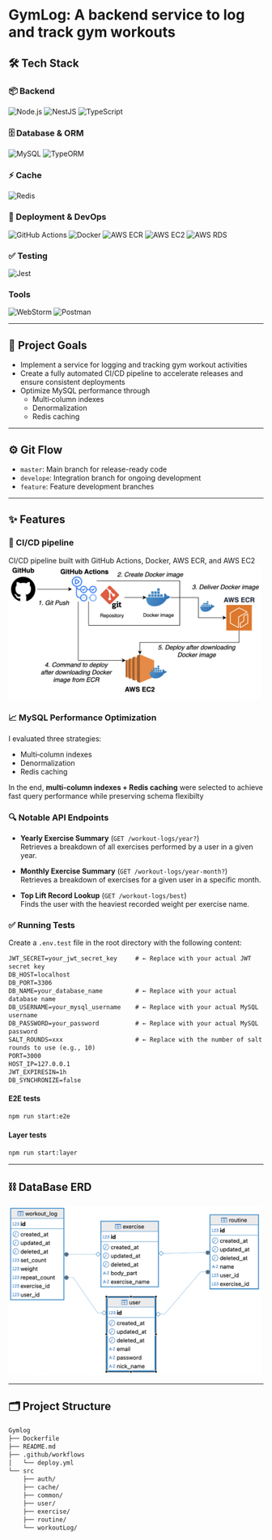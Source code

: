 # GymLog: A backend service to log and track gym workouts

## 🛠️ Tech Stack
### 📦 Backend
![Node.js](https://img.shields.io/badge/Node.js-v23.6.1-339933?logo=node.js&logoColor=white)
![NestJS](https://img.shields.io/badge/NestJS-used-E0234E?logo=nestjs&logoColor=white)
![TypeScript](https://img.shields.io/badge/TypeScript-used-3178C6?logo=typescript&logoColor=white)

### 🗄️ Database & ORM  
![MySQL](https://img.shields.io/badge/MySQL-v8.4.2-4479A1?logo=mysql&logoColor=white)
![TypeORM](https://img.shields.io/badge/TypeORM-integrated-FF6C37?logo=typeorm&logoColor=white)

### ⚡ Cache  
![Redis](https://img.shields.io/badge/Redis-used-DC382D?logo=redis&logoColor=white)

### 🚀 Deployment & DevOps  
![GitHub Actions](https://img.shields.io/badge/GitHub_Actions-enabled-2088FF?logo=githubactions&logoColor=white)
![Docker](https://img.shields.io/badge/Docker-used-2496ED?logo=docker&logoColor=white)
![AWS ECR](https://img.shields.io/badge/AWS_ECR-used-FF9900?logo=amazonaws&logoColor=white)
![AWS EC2](https://img.shields.io/badge/AWS_EC2-used-FF9900?logo=amazonaws&logoColor=white)
![AWS RDS](https://img.shields.io/badge/AWS_RDS-used-FF9900?logo=amazonaws&logoColor=white)

### ✅ Testing  
![Jest](https://img.shields.io/badge/Jest-integrated-C21325?logo=jest&logoColor=white)

### Tools  
![WebStorm](https://img.shields.io/badge/WebStorm-2024.2.4-000000?logo=webstorm&logoColor=white)
![Postman](https://img.shields.io/badge/Postman-used-FF6C37?logo=postman&logoColor=white)

---
## 🎯 Project Goals
- Implement a service for logging and tracking gym workout activities
- Create a fully automated CI/CD pipeline to accelerate releases and ensure consistent deployments
- Optimize MySQL performance through
  - Multi‑column indexes
  - Denormalization
  - Redis caching

---

## ⚙️ Git Flow
- `master`: Main branch for release-ready code  
- `develope`: Integration branch for ongoing development  
- `feature`: Feature development branches
 
---
## ✨ Features
### 🔄️ CI/CD pipeline
CI/CD pipeline built with GitHub Actions, Docker, AWS ECR, and AWS EC2  
<img src="./ci-cd-pipeline.png" width="500px" alt="CI/CD Pipeline Diagram" />


### 📈 MySQL Performance Optimization
I evaluated three strategies:
- Multi‑column indexes
- Denormalization
- Redis caching
  
In the end, **multi‑column indexes + Redis caching** were selected to achieve fast query performance while preserving schema flexibilty

### 🔍 Notable API Endpoints

- **Yearly Exercise Summary** (`GET /workout-logs/year?`)  
  Retrieves a breakdown of all exercises performed by a user in a given year.

- **Monthly Exercise Summary** (`GET /workout-logs/year-month?`)  
  Retrieves a breakdown of exercises for a given user in a specific month.

- **Top Lift Record Lookup** (`GET /workout-logs/best`)  
  Finds the user with the heaviest recorded weight per exercise name.

### ✅ Running Tests

Create a `.env.test` file in the root directory with the following content:

```
JWT_SECRET=your_jwt_secret_key     # ← Replace with your actual JWT secret key
DB_HOST=localhost
DB_PORT=3306
DB_NAME=your_database_name         # ← Replace with your actual database name
DB_USERNAME=your_mysql_username    # ← Replace with your actual MySQL username
DB_PASSWORD=your_password          # ← Replace with your actual MySQL password
SALT_ROUNDS=xxx                    # ← Replace with the number of salt rounds to use (e.g., 10)
PORT=3000
HOST_IP=127.0.0.1
JWT_EXPIRESIN=1h
DB_SYNCHRONIZE=false

```

#### E2E tests
```bash
npm run start:e2e
```

#### Layer tests
```bash
npm run start:layer
```

---
## ⛓️ DataBase ERD

<img src="./gymLog-erd.png" width="500px" alt="databse ERD" />

---
## 🗂️ Project Structure
```
Gymlog
├── Dockerfile
├── README.md
├── .github/workflows
│   └── deploy.yml
└── src
    ├── auth/
    ├── cache/
    ├── common/
    ├── user/
    ├── exercise/
    ├── routine/
    └── workoutLog/

```


